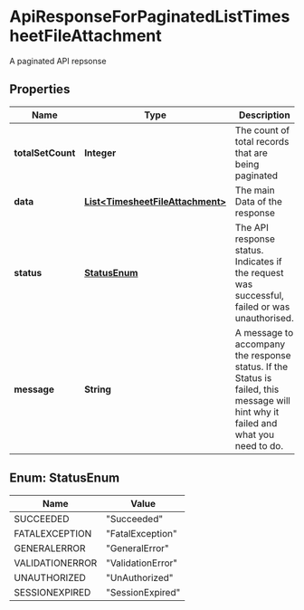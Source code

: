 

# ApiResponseForPaginatedListTimesheetFileAttachment

A paginated API repsonse
## Properties

Name | Type | Description | Notes
------------ | ------------- | ------------- | -------------
**totalSetCount** | **Integer** | The count of total records that are being paginated |  [optional]
**data** | [**List&lt;TimesheetFileAttachment&gt;**](TimesheetFileAttachment.md) | The main Data of the response |  [optional]
**status** | [**StatusEnum**](#StatusEnum) | The API response status. Indicates if the request was successful, failed or was unauthorised. |  [optional]
**message** | **String** | A message to accompany the response status.  If the Status is failed, this message will hint why it failed and what you need to do. |  [optional]



## Enum: StatusEnum

Name | Value
---- | -----
SUCCEEDED | &quot;Succeeded&quot;
FATALEXCEPTION | &quot;FatalException&quot;
GENERALERROR | &quot;GeneralError&quot;
VALIDATIONERROR | &quot;ValidationError&quot;
UNAUTHORIZED | &quot;UnAuthorized&quot;
SESSIONEXPIRED | &quot;SessionExpired&quot;



